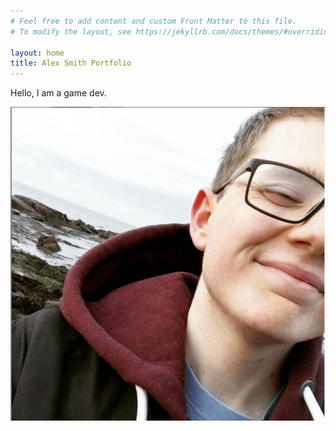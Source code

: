```yaml
---
# Feel free to add content and custom Front Matter to this file.
# To modify the layout, see https://jekyllrb.com/docs/themes/#overriding-theme-defaults

layout: home
title: Alex Smith Portfolio
---
```


Hello, I am a game dev.

![Alex Smith](/Assets/Me.png "Alex Smith")